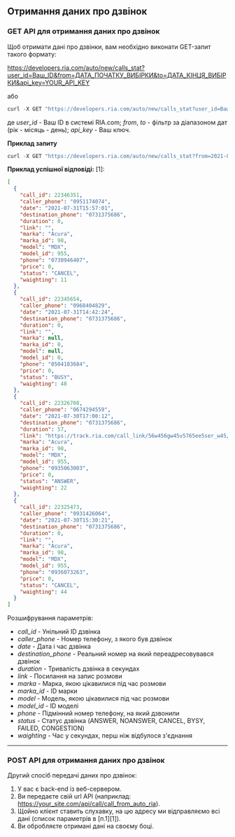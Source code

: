 ## Отримання даних про дзвінок

### GET API для отримання даних про дзвінок

Щоб отримати дані про дзвінки, вам необхідно виконати GET-запит такого формату:

https://developers.ria.com/auto/new/calls_stat?user_id=Ваш_ID&from=ДАТА_ПОЧАТКУ_ВИБІРКИ&to=ДАТА_КІНЦЯ_ВИБІРКИ&api_key=YOUR_API_KEY

або
````javascript
curl -X GET "https://developers.ria.com/auto/new/calls_stat?user_id=Ваш_ID&from=ДАТА_ПОЧАТКУ_ВИБІРКИ&to=ДАТА_КІНЦЯ_ВИБІРКИ&api_key=YOUR_API_KEY" -H "accept: application/json"
````
 де *user_id* - Ваш ID в системі RIA.com; *from*, *to* - фільтр за діапазоном дат (рік - місяць - день); *api_key* - Ваш ключ.

**Приклад запиту**
````javascript
curl -X GET "https://developers.ria.com/auto/new/calls_stat?from=2021-06-01&to=2021-07-31&user_id=1505029&api_key=YOUR_API_KEY" -H "accept: application/json"
````
**Приклад успішної відповіді:**
[1]: 
```json
[
  {
    "call_id": 22346351,
    "caller_phone": "0951174074",
    "date": "2021-07-31T15:57:01",
    "destination_phone": "0731375686",
    "duration": 0,
    "link": "",
    "marka": "Acura",
    "marka_id": 98,
    "model": "MDX",
    "model_id": 955,
    "phone": "0730946407",
    "price": 0,
    "status": "CANCEL",
    "waighting": 11
  },
  {
    "call_id": 22345654,
    "caller_phone": "0968404829",
    "date": "2021-07-31T14:42:24",
    "destination_phone": "0731375686",
    "duration": 0,
    "link": "",
    "marka": null,
    "marka_id": 0,
    "model": null,
    "model_id": 0,
    "phone": "0504103684",
    "price": 0,
    "status": "BUSY",
    "waighting": 48
  },
  {
    "call_id": 22326708,
    "caller_phone": "0674294559",
    "date": "2021-07-30T17:00:12",
    "destination_phone": "0731375686",
    "duration": 57,
    "link": "https://track.ria.com/call_link/56w456gw45v5765ee5ser_w45/2021/07/30/380731375686=380674294559=17-00-12.wav",
    "marka": "Acura",
    "marka_id": 98,
    "model": "MDX",
    "model_id": 955,
    "phone": "0935063003",
    "price": 0,
    "status": "ANSWER",
    "waighting": 22
  },
  {
    "call_id": 22325473,
    "caller_phone": "0931426064",
    "date": "2021-07-30T15:30:21",
    "destination_phone": "0731375686",
    "duration": 0,
    "link": "",
    "marka": "Acura",
    "marka_id": 98,
    "model": "MDX",
    "model_id": 955,
    "phone": "0936073263",
    "price": 0,
    "status": "CANCEL",
    "waighting": 44
  }
]   
````
Розшифрування параметрів:

- *call_id* - Унільний ID дзвінка
- *caller_phone* - Номер телефону, з якого був дзвінок
- *date* - Дата і час дзвінка
- *destination_phone* - Реальний номер на який переадресовувався дзвінок
- *duration* - Тривалість дзвінка в секундах
- *link* - Посилання на запис розмови
- *marka* - Марка, якою цікавилися під час розмови
- *marka_id* - ID марки
- *model* - Модель, якою цікавилися під час розмови
- *model_id* - ID моделі
- *phone* - Підмінний номер телефону, на який дзвонили
- *status* - Статус дзвінка (ANSWER, NOANSWER, CANCEL, BYSY, FAILED, CONGESTION)
- *waighting* - Час у секундах, перш ніж відбулося з'єднання

______

### POST API для отримання даних про дзвінок

Другий спосіб передачі даних про дзвінок:

1. У вас є back-end із веб-сервером.
2. Ви передаєте свій url API (наприклад: https://your_site.com/api/call/call_from_auto_ria).
3. Щойно клієнт ставить слухавку, на цю адресу ми відправляємо всі дані (список параметрів в [п.1][1]).
4. Ви обробляєте отримані дані на своєму боці.

